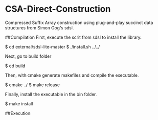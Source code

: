# CSA-Direct-Construction
Compressed Suffix Array construction using plug-and-play succinct data structures from Simon Gog's sdsl.


##Compilation
First, execute the scrit from sdsl to install the library.

$ cd external/sdsl-lite-master
$ ./install.sh ../../

Next, go to build folder

$ cd build

Then, with cmake generate makefiles and compile the executable.

$ cmake ../
$ make release

Finally, install the executable in the bin folder.

$ make install


##Execution




